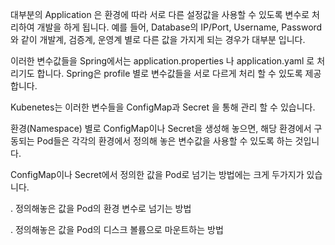 대부분의 Application 은 환경에 따라 서로 다른 설정값을 사용할 수 있도록 변수로 처리하여 개발을 하게 됩니다.
예를 들어, Database의 IP/Port, Username, Password 와 같이 개발계, 검증계, 운영계 별로 다른 값을 가지게 되는 경우가 대부분 입니다.

이러한 변수값들을 Spring에서는 application.properties 나 application.yaml 로 처리기도 합니다.
Spring은 profile 별로 변수값들을 서로 다르게 처리 할 수 있도록 제공합니다.

Kubenetes는 이러한 변수들을 ConfigMap과 Secret 을 통해 관리 할 수 있습니다.

환경(Namespace) 별로 ConfigMap이나 Secret을 생성해 놓으면, 해당 환경에서 구동되는 Pod들은 각각의 환경에서 정의해 놓은 변수값을 사용할 수 있도록 하는 것입니다.

ConfigMap이나 Secret에서 정의한 값을 Pod로 넘기는 방법에는 크게 두가지가 있습니다.

. 정의해놓은 값을 Pod의 환경 변수로 넘기는 방법

. 정의해놓은 값을 Pod의 디스크 볼륨으로 마운트하는 방법
